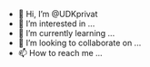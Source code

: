 - 👋 Hi, I’m @UDKprivat
- 👀 I’m interested in ...
- 🌱 I’m currently learning ...
- 💞️ I’m looking to collaborate on ...
- 📫 How to reach me ...

<!---
UDKprivat/UDKprivat is a ✨ special ✨ repository because its `README.md` (this file) appears on your GitHub profile.
You can click the Preview link to take a look at your changes.
--->
